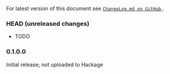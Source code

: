 For latest version of this document see [`ChangeLog.md on GitHub`
](https://github.com/trskop/tldr/blob/main/ChangeLog.md).


### HEAD (unreleased changes)

* TODO

### 0.1.0.0

Initial release; not uploaded to Hackage
